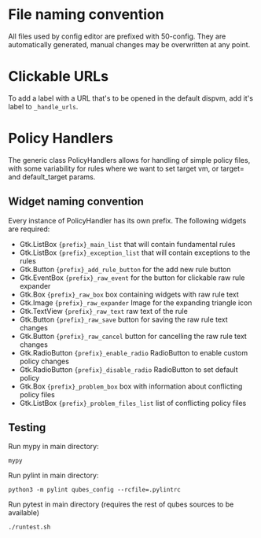 # File naming convention

All files used by config editor are prefixed with 50-config.
They are automatically generated, manual changes may be overwritten
at any point.

# Clickable URLs

To add a label with a URL that's to be opened in the default dispvm, 
add it's label to `_handle_urls`.

# Policy Handlers

The generic class PolicyHandlers allows for handling of simple policy files,
with some variability for rules where we want to set target vm, or 
target= and default_target params.

## Widget naming convention

Every instance of PolicyHandler has its own prefix.
The following widgets are required:

- Gtk.ListBox `{prefix}_main_list` that will contain fundamental rules
- Gtk.ListBox `{prefix}_exception_list` that will contain exceptions to the rules
- Gtk.Button `{prefix}_add_rule_button` for the add new rule button
- Gtk.EventBox `{prefix}_raw_event` for the button for clickable raw rule expander
- Gtk.Box `{prefix}_raw_box` box containing widgets with raw rule text
- Gtk.Image `{prefix}_raw_expander` Image for the expanding triangle icon
- Gtk.TextView `{prefix}_raw_text` raw text of the rule
- Gtk.Button `{prefix}_raw_save` button for saving the raw rule text changes
- Gtk.Button `{prefix}_raw_cancel` button for cancelling the raw rule text changes
- Gtk.RadioButton `{prefix}_enable_radio` RadioButton to enable custom policy changes
- Gtk.RadioButton `{prefix}_disable_radio` RadioButton to set default policy
- Gtk.Box `{prefix}_problem_box` box with information about conflicting policy files
- Gtk.ListBox `{prefix}_problem_files_list` list of conflicting policy files

## Testing

Run mypy in main directory: 

`mypy` 

Run pylint in main directory:

`python3 -m pylint qubes_config --rcfile=.pylintrc`


Run pytest in main directory (requires the rest of qubes sources to be 
available)

`./runtest.sh`

